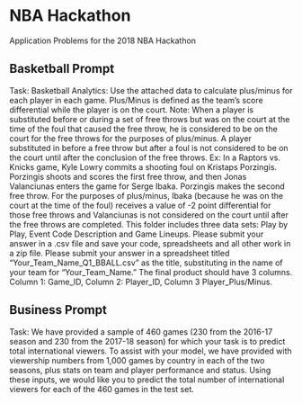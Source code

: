 # NBA Hackathon
Application Problems for the 2018 NBA Hackathon

## Basketball Prompt

Task: Basketball Analytics: Use the attached data to calculate plus/minus for each player in each game. Plus/Minus is defined as the team’s score differential while the player is on the court. Note: When a player is substituted before or during a set of free throws but was on the court at the time of the foul that caused the free throw, he is considered to be on the court for the free throws for the purposes of plus/minus. A player substituted in before a free throw but after a foul is not considered to be on the court until after the conclusion of the free throws.
Ex: In a Raptors vs. Knicks game, Kyle Lowry commits a shooting foul on Kristaps Porzingis. Porzingis shoots and scores the first free throw, and then Jonas Valanciunas enters the game for Serge Ibaka. Porzingis makes the second free throw. For the purposes of plus/minus, Ibaka (because he was on the court at the time of the foul) receives a value of -2 point differential for those free throws and Valanciunas is not considered on the court until after the free throws are completed.
This folder includes three data sets: Play by Play, Event Code Description and Game Lineups. Please submit your answer in a .csv file and save your code, spreadsheets and all other work in a zip file.
Please submit your answer in a spreadsheet titled “Your_Team_Name_Q1_BBALL.csv” as the title, substituting in the name of your team for “Your_Team_Name.” The final product should have 3 columns. Column 1: Game_ID, Column 2: Player_ID, Column 3 Player_Plus/Minus.

## Business Prompt

Task: We have provided a sample of 460 games (230 from the 2016-17 season and 230 from the
2017-18 season) for which your task is to predict total international viewers. To assist with your model, we have provided with viewership numbers from 1,000 games by country in each of the two seasons, plus stats on team and player performance and status. Using these inputs, we would like you to predict the total number of international viewers for each of the 460 games in the test set.